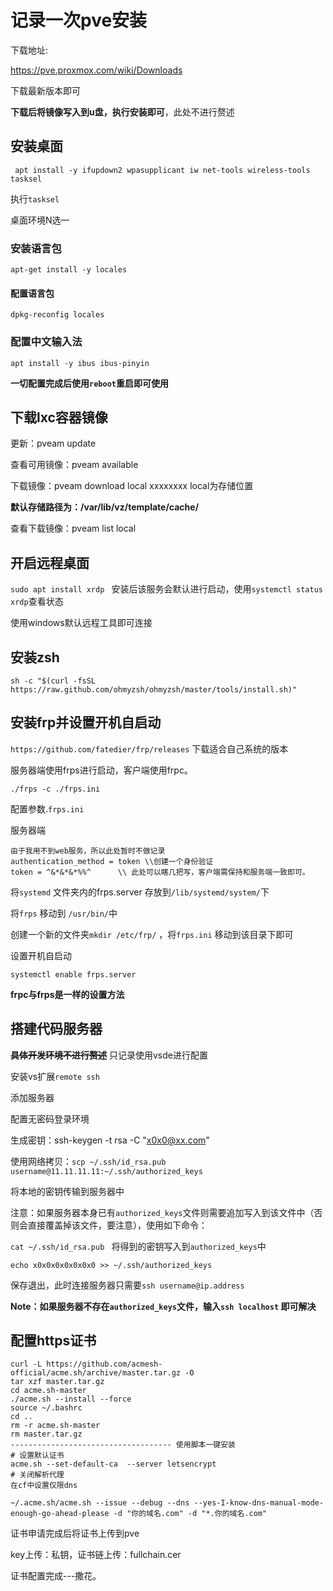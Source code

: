 # 记录一次pve安装

下载地址:

https://pve.proxmox.com/wiki/Downloads

下载最新版本即可

**下载后将镜像写入到u盘，执行安装即可**，此处不进行赘述

## 安装桌面

`` apt install -y ifupdown2 wpasupplicant iw net-tools wireless-tools tasksel``

执行``tasksel``

桌面环境N选一

### 安装语言包

``apt-get install -y locales``

#### 配置语言包

``dpkg-reconfig locales``

### 配置中文输入法

``apt install -y ibus ibus-pinyin``

**一切配置完成后使用``reboot``重启即可使用**

## 下载lxc容器镜像

更新：pveam update

查看可用镜像：pveam available

下载镜像：pveam download local xxxxxxxx  local为存储位置

**默认存储路径为：/var/lib/vz/template/cache/**

查看下载镜像：pveam list local 

## 开启远程桌面

``sudo apt install xrdp `` 安装后该服务会默认进行启动，使用``systemctl status xrdp``查看状态

使用windows默认远程工具即可连接

## 安装zsh

`sh -c "$(curl -fsSL https://raw.github.com/ohmyzsh/ohmyzsh/master/tools/install.sh)"`

## 安装frp并设置开机自启动

`https://github.com/fatedier/frp/releases` 下载适合自己系统的版本

服务器端使用frps进行启动，客户端使用frpc。

`./frps -c ./frps.ini ` 

配置参数.`frps.ini ` 

服务器端

```
由于我用不到web服务，所以此处暂时不做记录
authentication_method = token \\创建一个身份验证
token = ^&*&*&*%%^ 		\\ 此处可以瞎几把写，客户端需保持和服务端一致即可。
```

将`systemd` 文件夹内的frps.server 存放到`/lib/systemd/system/`下

将`frps` 移动到 `/usr/bin/`中

创建一个新的文件夹`mkdir /etc/frp/` ，将`frps.ini` 移动到该目录下即可

设置开机自启动

`systemctl enable frps.server`

**frpc与frps是一样的设置方法**

## 搭建代码服务器

**~~具体开发环境不进行赘述~~** 只记录使用vsde进行配置

安装vs扩展`remote ssh`

添加服务器

配置无密码登录环境

生成密钥：ssh-keygen -t rsa -C "x0x0@xx.com"

使用网络拷贝：`scp ~/.ssh/id_rsa.pub username@11.11.11.11:~/.ssh/authorized_keys`

将本地的密钥传输到服务器中

注意：如果服务器本身已有`authorized_keys`文件则需要追加写入到该文件中（否则会直接覆盖掉该文件，要注意），使用如下命令：

`cat ~/.ssh/id_rsa.pub ` 将得到的密钥写入到`authorized_keys`中

`echo x0x0x0x0x0x0x0 >> ~/.ssh/authorized_keys`

保存退出，此时连接服务器只需要`ssh username@ip.address`

**Note：如果服务器不存在`authorized_keys`文件，输入`ssh localhost` 即可解决**

## 配置https证书

```
curl -L https://github.com/acmesh-official/acme.sh/archive/master.tar.gz -O
tar xzf master.tar.gz
cd acme.sh-master
./acme.sh --install --force
source ~/.bashrc
cd ..
rm -r acme.sh-master
rm master.tar.gz
------------------------------------ 使用脚本一键安装
# 设置默认证书
acme.sh --set-default-ca  --server letsencrypt
# 关闭解析代理
在cf中设置仅限dns

~/.acme.sh/acme.sh --issue --debug --dns --yes-I-know-dns-manual-mode-enough-go-ahead-please -d "你的域名.com" -d "*.你的域名.com"

```

证书申请完成后将证书上传到pve

key上传：私钥，证书链上传：fullchain.cer

证书配置完成---撒花。

